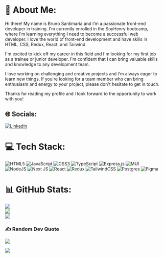 # 💫 About Me:
Hi there! My name is Bruno Santimaria and I'm a passionate front-end developer in training. I'm currently enrolled in the SoyHenry bootcamp, where I'm learning everything I need to become a successful web developer. I love the world of front-end development and have skills in HTML, CSS, Redux, React, and Tailwind.

I'm excited to kick off my career in this field and I'm looking for my first job as a trainee or junior developer. I'm confident that I can bring valuable skills and knowledge to any development team.

I love working on challenging and creative projects and I'm always eager to learn new things. If you're looking for a team member who can bring enthusiasm and energy to your project, please don't hesitate to get in touch.

Thanks for reading my profile and I look forward to the opportunity to work with you!


## 🌐 Socials:
[![LinkedIn](https://img.shields.io/badge/LinkedIn-%230077B5.svg?logo=linkedin&logoColor=white)](https://www.linkedin.com/in/Bruno-Santimaria/)


# 💻 Tech Stack:
![HTML5](https://img.shields.io/badge/html5-%23E34F26.svg?style=for-the-badge&logo=html5&logoColor=white) ![JavaScript](https://img.shields.io/badge/javascript-%23323330.svg?style=for-the-badge&logo=javascript&logoColor=%23F7DF1E) ![CSS3](https://img.shields.io/badge/css3-%231572B6.svg?style=for-the-badge&logo=css3&logoColor=white) ![TypeScript](https://img.shields.io/badge/typescript-%23007ACC.svg?style=for-the-badge&logo=typescript&logoColor=white) ![Express.js](https://img.shields.io/badge/express.js-%23404d59.svg?style=for-the-badge&logo=express&logoColor=%2361DAFB) ![MUI](https://img.shields.io/badge/MUI-%230081CB.svg?style=for-the-badge&logo=material-ui&logoColor=white) ![NodeJS](https://img.shields.io/badge/node.js-6DA55F?style=for-the-badge&logo=node.js&logoColor=white) ![Next JS](https://img.shields.io/badge/Next-black?style=for-the-badge&logo=next.js&logoColor=white) ![React](https://img.shields.io/badge/react-%2320232a.svg?style=for-the-badge&logo=react&logoColor=%2361DAFB) ![Redux](https://img.shields.io/badge/redux-%23593d88.svg?style=for-the-badge&logo=redux&logoColor=white) ![TailwindCSS](https://img.shields.io/badge/tailwindcss-%2338B2AC.svg?style=for-the-badge&logo=tailwind-css&logoColor=white) ![Postgres](https://img.shields.io/badge/postgres-%23316192.svg?style=for-the-badge&logo=postgresql&logoColor=white) 	![Figma](https://img.shields.io/badge/figma-%23F24E1E.svg?style=for-the-badge&logo=figma&logoColor=white)
# 📊 GitHub Stats:
![](https://github-readme-stats.vercel.app/api?username=Bruno-Santi&theme=dark&hide_border=false&include_all_commits=true&count_private=false)<br/>
![](https://github-readme-streak-stats.herokuapp.com/?user=Bruno-Santi&theme=dark&hide_border=false)<br/>
![](https://github-readme-stats.vercel.app/api/top-langs/?username=Bruno-Santi&theme=dark&hide_border=false&include_all_commits=true&count_private=false&layout=compact)

### ✍️ Random Dev Quote
![](https://quotes-github-readme.vercel.app/api?type=horizontal&theme=radical)


[![](https://visitcount.itsvg.in/api?id=Bruno-Santi&icon=0&color=0)](https://visitcount.itsvg.in)

<!-- Proudly created with GPRM ( https://gprm.itsvg.in ) -->
